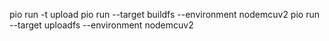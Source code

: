 pio run -t upload
pio run --target buildfs --environment nodemcuv2 
pio run --target uploadfs --environment nodemcuv2